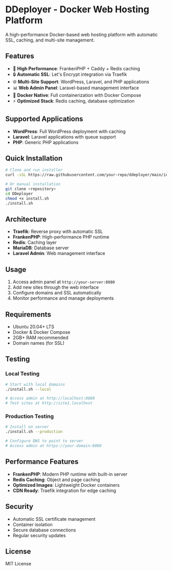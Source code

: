 # DDeployer - Docker Web Hosting Platform

A high-performance Docker-based web hosting platform with automatic SSL, caching, and multi-site management.

## Features

- 🚀 **High Performance**: FrankenPHP + Caddy + Redis caching
- 🔒 **Automatic SSL**: Let's Encrypt integration via Traefik
- 🌐 **Multi-Site Support**: WordPress, Laravel, and PHP applications
- 📊 **Web Admin Panel**: Laravel-based management interface
- 🐳 **Docker Native**: Full containerization with Docker Compose
- ⚡ **Optimized Stack**: Redis caching, database optimization

## Supported Applications

- **WordPress**: Full WordPress deployment with caching
- **Laravel**: Laravel applications with queue support
- **PHP**: Generic PHP applications

## Quick Installation

```bash
# Clone and run installer
curl -sSL https://raw.githubusercontent.com/your-repo/ddeployer/main/install.sh | bash

# Or manual installation
git clone <repository>
cd DDeployer
chmod +x install.sh
./install.sh
```

## Architecture

- **Traefik**: Reverse proxy with automatic SSL
- **FrankenPHP**: High-performance PHP runtime
- **Redis**: Caching layer
- **MariaDB**: Database server
- **Laravel Admin**: Web management interface

## Usage

1. Access admin panel at `http://your-server:8080`
2. Add new sites through the web interface
3. Configure domains and SSL automatically
4. Monitor performance and manage deployments

## Requirements

- Ubuntu 20.04+ LTS
- Docker & Docker Compose
- 2GB+ RAM recommended
- Domain names (for SSL)

## Testing

### Local Testing
```bash
# Start with local domains
./install.sh --local

# Access admin at http://localhost:8080
# Test sites at http://site1.localhost
```

### Production Testing
```bash
# Install on server
./install.sh --production

# Configure DNS to point to server
# Access admin at https://your-domain:8080
```

## Performance Features

- **FrankenPHP**: Modern PHP runtime with built-in server
- **Redis Caching**: Object and page caching
- **Optimized Images**: Lightweight Docker containers
- **CDN Ready**: Traefik integration for edge caching

## Security

- Automatic SSL certificate management
- Container isolation
- Secure database connections
- Regular security updates

## License

MIT License

